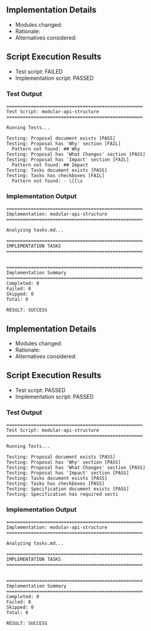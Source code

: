 
## Implementation Details

- Modules changed:
- Rationale:
- Alternatives considered:

## Script Execution Results

- Test script: FAILED
- Implementation script: PASSED

### Test Output
```
==================================================
Test Script: modular-api-structure
==================================================

Running Tests...

Testing: Proposal document exists [PASS]
Testing: Proposal has 'Why' section [FAIL]
  Pattern not found: ## Why
Testing: Proposal has 'What Changes' section [PASS]
Testing: Proposal has 'Impact' section [FAIL]
  Pattern not found: ## Impact
Testing: Tasks document exists [PASS]
Testing: Tasks has checkboxes [FAIL]
  Pattern not found: - \[[\s
```

### Implementation Output
```
==================================================
Implementation: modular-api-structure
==================================================

Analyzing tasks.md...

==================================================
IMPLEMENTATION TASKS
==================================================


==================================================
Implementation Summary
==================================================
Completed: 0
Failed: 0
Skipped: 0
Total: 0

RESULT: SUCCESS

```

## Implementation Details

- Modules changed:
- Rationale:
- Alternatives considered:

## Script Execution Results

- Test script: PASSED
- Implementation script: PASSED

### Test Output
```
==================================================
Test Script: modular-api-structure
==================================================

Running Tests...

Testing: Proposal document exists [PASS]
Testing: Proposal has 'Why' section [PASS]
Testing: Proposal has 'What Changes' section [PASS]
Testing: Proposal has 'Impact' section [PASS]
Testing: Tasks document exists [PASS]
Testing: Tasks has checkboxes [PASS]
Testing: Specification document exists [PASS]
Testing: Specification has required secti
```

### Implementation Output
```
==================================================
Implementation: modular-api-structure
==================================================

Analyzing tasks.md...

==================================================
IMPLEMENTATION TASKS
==================================================


==================================================
Implementation Summary
==================================================
Completed: 0
Failed: 0
Skipped: 0
Total: 0

RESULT: SUCCESS

```
